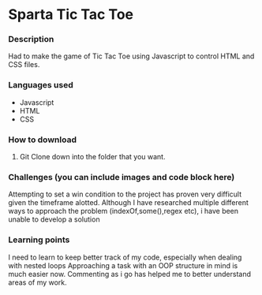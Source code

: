 # Sparta Tic Tac Toe
### Description
Had to make the game of Tic Tac Toe using Javascript to control HTML and CSS files.

### Languages used
* Javascript
* HTML
* CSS

### How to download
1. Git Clone down into the folder that you want.


### Challenges (you can include images and code block here)
Attempting to set a win condition to the project has proven very difficult given the timeframe alotted.
Although I have researched multiple different ways to approach the problem (indexOf,some(),regex etc), i have been
unable to develop a solution

### Learning points
I need to learn to keep better track of my code, especially when dealing with nested loops
Approaching a task with an OOP structure in mind is much easier now.
Commenting as i go has helped me to better understand areas of my work.
